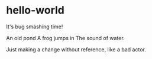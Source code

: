 # hello-world
It's bug smashing time!

An old pond
A frog jumps in
The sound of water.

Just making a change without reference, like a bad actor.
